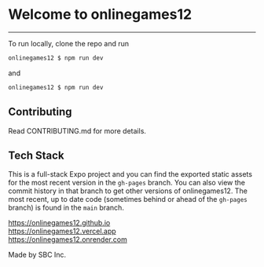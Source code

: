 # Welcome to onlinegames12
----
To run locally, clone the repo and run 
``` bash
onlinegames12 $ npm run dev
```
and
``` bash
onlinegames12 $ npm run dev
```

## Contributing

Read CONTRIBUTING.md for more details.

## Tech Stack
This is a full-stack Expo project and you can find the exported static assets for the most recent version in the `gh-pages` branch. You can also view the commit history in that branch to get other versions of onlinegames12. The most recent, up to date code (sometimes behind or ahead of the `gh-pages` branch) is found in the `main` branch.

https://onlinegames12.github.io <br>
https://onlinegames12.vercel.app <br>
https://onlinegames12.onrender.com

Made by SBC Inc.
